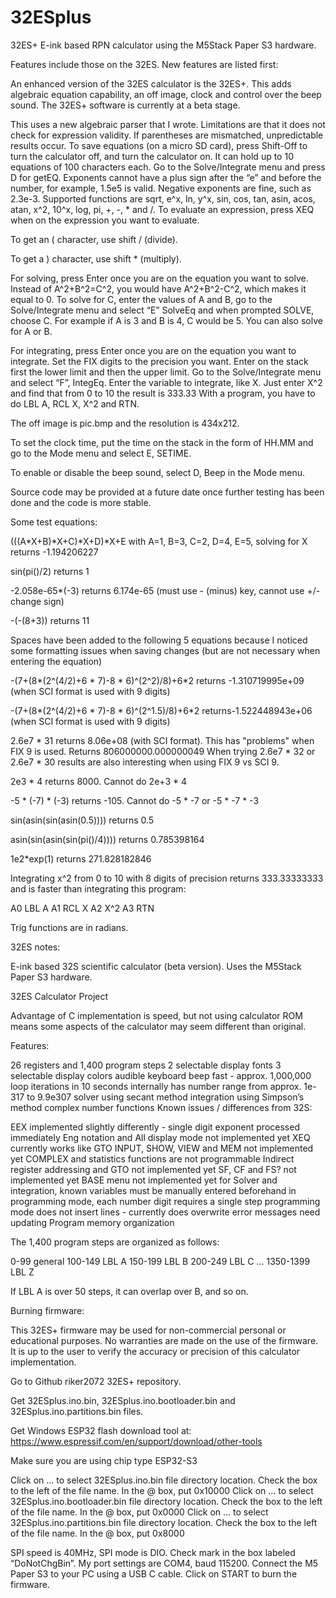 # 32ESplus
32ES+ E-ink based RPN calculator using the M5Stack Paper S3 hardware.

Features include those on the 32ES.  New features are listed first:

An enhanced version of the 32ES calculator is the 32ES+.  This adds algebraic equation capability, an off image, clock and control over the beep sound.  The 32ES+ software is currently at a beta stage.

This uses a new algebraic parser that I wrote.  Limitations are that it does not check for expression validity.  If parentheses are mismatched, unpredictable results occur.
To save equations (on a micro SD card), press Shift-Off to turn the calculator off, and turn the calculator on.  It can hold up to 10 equations of 100 characters each.  Go to the Solve/Integrate menu and press D for getEQ.  Exponents cannot have a plus sign after the “e” and before the number, for example, 1.5e5 is valid.  Negative exponents are fine, such as 2.3e-3.  Supported functions are sqrt, e^x, ln, y^x, sin, cos, tan, asin, acos, atan, x^2, 10^x, log, pi, +, -, * and /.  To evaluate an expression, press XEQ when on the expression you want to evaluate.

To get an ( character, use shift / (divide).

To get a ) character, use shift * (multiply).

For solving, press Enter once you are on the equation you want to solve.  Instead of A^2+B^2=C^2, you would have A^2+B^2-C^2, which makes it equal to 0.  To solve for C, enter the values of A and B, go to the Solve/Integrate menu and select “E” SolveEq and when prompted SOLVE, choose C.  For example if A is 3 and B is 4, C would be 5.  You can also solve for A or B.

For integrating, press Enter once you are on the equation you want to integrate.  Set the FIX digits to the precision you want.  Enter on the stack first the lower limit and then the upper limit.  Go to the Solve/Integrate menu and select “F”, IntegEq.  Enter the variable to integrate, like X.  Just enter X^2 and find that from 0 to 10 the result is 333.33  With a program, you have to do LBL A, RCL X, X^2 and RTN.

The off image is pic.bmp and the resolution is 434x212.

To set the clock time, put the time on the stack in the form of HH.MM and go to the Mode menu and select E, SETIME.

To enable or disable the beep sound, select D, Beep in the Mode menu.

Source code may be provided at a future date once further testing has been done and the code is more stable.

Some test equations:

(((A*X+B)*X+C)*X+D)*X+E with A=1, B=3, C=2, D=4, E=5, solving for X returns -1.194206227

sin(pi()/2) returns 1

-2.058e-65*(-3) returns 6.174e-65 (must use - (minus) key, cannot use +/- change sign)

-(-(8+3)) returns 11

Spaces have been added to the following 5 equations because I noticed some formatting issues when saving changes (but are not necessary when entering the equation)

-(7+(8*(2^(4/2)+6 * 7)-8 * 6)^(2^2)/8)+6*2 returns -1.310719995e+09 (when SCI format is used with 9 digits)

-(7+(8*(2^(4/2)+6 * 7)-8 * 6)^(2^1.5)/8)+6*2 returns-1.522448943e+06 (when SCI format is used with 9 digits)

2.6e7 * 31 returns 8.06e+08 (with SCI format).  This has "problems" when FIX 9 is used.  Returns 806000000.000000049
When trying 2.6e7 * 32 or 2.6e7 * 30 results are also interesting when using FIX 9 vs SCI 9.

2e3 * 4 returns 8000.  Cannot do 2e+3 * 4

-5 * (-7) * (-3) returns -105.  Cannot do -5 * -7 or -5 * -7 * -3

sin(asin(sin(asin(0.5)))) returns 0.5

asin(sin(asin(sin(pi()/4)))) returns 0.785398164

1e2*exp(1) returns 271.828182846

Integrating x^2 from 0 to 10 with 8 digits of precision returns 333.33333333 and is faster than integrating this program:

A0 LBL A
A1 RCL X
A2 X^2
A3 RTN

Trig functions are in radians.

32ES notes:

E-ink based 32S scientific calculator (beta version). Uses the M5Stack Paper S3 hardware.

32ES Calculator Project

Advantage of C implementation is speed, but not using calculator ROM means some aspects of the calculator may seem different than original.

Features:

26 registers and 1,400 program steps 2 selectable display fonts 3 selectable display colors audible keyboard beep fast - approx. 1,000,000 loop iterations in 10 seconds internally has number range from approx. 1e-317 to 9.9e307 solver using secant method integration using Simpson’s method complex number functions Known issues / differences from 32S:

EEX implemented slightly differently - single digit exponent processed immediately Eng notation and All display mode not implemented yet XEQ currently works like GTO INPUT, SHOW, VIEW and MEM not implemented yet COMPLEX and statistics functions are not programmable Indirect register addressing and GTO not implemented yet SF, CF and FS? not implemented yet BASE menu not implemented yet for Solver and integration, known variables must be manually entered beforehand in programming mode, each number digit requires a single step programming mode does not insert lines - currently does overwrite error messages need updating Program memory organization

The 1,400 program steps are organized as follows:

0-99 general 100-149 LBL A 150-199 LBL B 200-249 LBL C … 1350-1399 LBL Z

If LBL A is over 50 steps, it can overlap over B, and so on.

Burning firmware:

This 32ES+ firmware may be used for non-commercial personal or educational purposes. No warranties are made on the use of the firmware. It is up to the user to verify the accuracy or precision of this calculator implementation.

Go to Github riker2072 32ES+ repository.

Get 32ESplus.ino.bin, 32ESplus.ino.bootloader.bin and 32ESplus.ino.partitions.bin files.

Get Windows ESP32 flash download tool at: https://www.espressif.com/en/support/download/other-tools

Make sure you are using chip type ESP32-S3

Click on … to select 32ESplus.ino.bin file directory location. Check the box to the left of the file name. In the @ box, put 0x10000 Click on … to select 32ESplus.ino.bootloader.bin file directory location. Check the box to the left of the file name. In the @ box, put 0x0000 Click on … to select 32ESplus.ino.partitions.bin file directory location. Check the box to the left of the file name. In the @ box, put 0x8000

SPI speed is 40MHz, SPI mode is DIO. Check mark in the box labeled “DoNotChgBin”. My port settings are COM4, baud 115200. Connect the M5 Paper S3 to your PC using a USB C cable. Click on START to burn the firmware.

